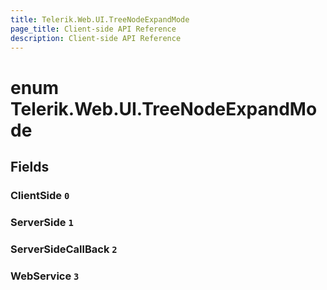 ```yaml
---
title: Telerik.Web.UI.TreeNodeExpandMode
page_title: Client-side API Reference
description: Client-side API Reference
---
```


# enum Telerik.Web.UI.TreeNodeExpandMode

## Fields

### ClientSide `0`

### ServerSide `1`

### ServerSideCallBack `2`

### WebService `3`


